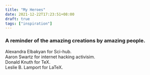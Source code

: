 ```yaml
---
title: "My Heroes"
date: 2021-12-22T17:23:51+08:00
draft: true
tags: ["inspiration"]
---
```



### A reminder of the amazing creations by amazing people.
Alexandra Elbakyan for Sci-hub.  
Aaron Swartz for internet hacking activisim.  
Donald Knuth for TeX.  
Leslie B. Lamport for LaTeX.  


